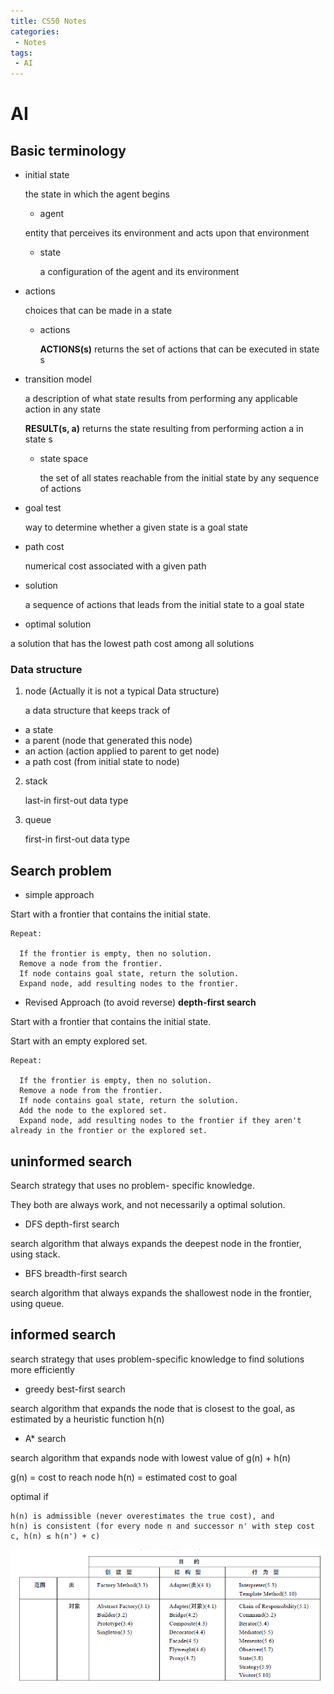 ```yaml
---
title: CS50 Notes
categories:
 - Notes
tags:
 - AI
---
```


# AI

## Basic terminology



- initial state

  the state in which the agent begins
  
    - agent 

    entity that perceives its environment and acts upon that environment

  - state

    a configuration of the agent and its environment

- actions

  choices that can be made in a state

  - actions

    __ACTIONS(s)__ returns the set of actions that can be executed in state s

- transition model

  a description of what state results from performing any applicable action in any state

  __RESULT(s, a)__ returns the state resulting from performing action a in state s

  - state space

    the set of all states reachable from the initial state by any sequence of actions

- goal test

  way to determine whether a given state is a goal state

- path cost
  
  numerical cost associated with a given path


- solution

  a sequence of actions that leads from the initial state to a goal state

- optimal solution

a solution that has the lowest path cost among all solutions

### Data structure

1. node (Actually it is not a typical Data structure)

    a data structure that keeps track of
  - a state
  - a parent (node that generated this node)
  - an action (action applied to parent to get node)
  - a path cost (from initial state to node)

2. stack

    last-in first-out data type

3. queue

    first-in first-out data type


## Search problem

- simple approach

Start with a frontier that contains the initial state.

    Repeat:

      If the frontier is empty, then no solution.   
      Remove a node from the frontier.
      If node contains goal state, return the solution.  
      Expand node, add resulting nodes to the frontier.

- Revised Approach (to avoid reverse) __depth-first search__

Start with a frontier that contains the initial state.

Start with an empty explored set.

    Repeat:

      If the frontier is empty, then no solution.
      Remove a node from the frontier.
      If node contains goal state, return the solution.
      Add the node to the explored set.
      Expand node, add resulting nodes to the frontier if they aren't already in the frontier or the explored set.

## uninformed search

Search strategy that uses no problem- specific knowledge.

They both are always work, and not necessarily a optimal solution.

- DFS depth-first search
  
search algorithm that always expands the deepest node in the frontier, using stack.

- BFS breadth-first search

search algorithm that always expands the shallowest node in the frontier, using queue.

## informed search

search strategy that uses problem-specific knowledge to find solutions more efficiently

- greedy best-first search

search algorithm that expands the node that is closest to the goal, as estimated by a heuristic function h(n)

- A* search

search algorithm that expands node with lowest value of g(n) + h(n)

g(n) = cost to reach node h(n) = estimated cost to goal

optimal if

    h(n) is admissible (never overestimates the true cost), and
    h(n) is consistent (for every node n and successor n' with step cost c, h(n) ≤ h(n') + c)

![](1.png)

